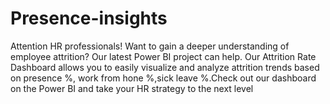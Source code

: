 # Presence-insights
Attention HR professionals! Want to gain a deeper understanding of employee attrition? Our latest Power BI project can help. Our Attrition Rate Dashboard allows you to easily visualize and analyze attrition trends based on presence %, work from hone %,sick leave %.Check out our dashboard on the Power BI  and take your HR strategy to the next level
